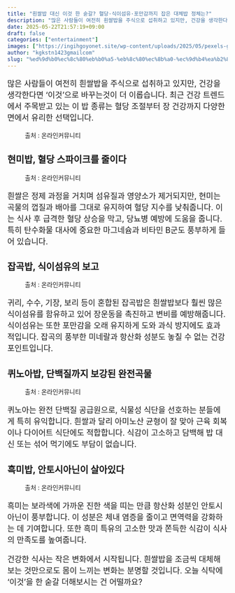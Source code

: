 ```yaml
---
title: "흰쌀밥 대신 이것 한 숟갈? 혈당·식이섬유·포만감까지 잡은 대체밥 정체는?"
description: "많은 사람들이 여전히 흰쌀밥을 주식으로 섭취하고 있지만, 건강을 생각한다면 ‘이것’으로 바꾸는것이 더 이롭습니다. 최근 건강 트렌드에서 주목받고 있는 이 밥 종류는 혈당 조절부터 장 건강까지 다양한 면에서 유리한 선택입니다."
date: 2025-05-22T21:57:19+09:00
draft: false
categories: ["entertainment"]
images: ["https://ingihgoyonet.site/wp-content/uploads/2025/05/pexels-gu-ko-2150570603-32027932-1024x826.jpg", "https://ingihgoyonet.site/wp-content/uploads/2025/05/pexels-zig-fotografia-102048118-9700896-1024x683.jpg", "https://ingihgoyonet.site/wp-content/uploads/2025/05/pexels-cottonbro-3737694-1-1024x683.jpg", "https://ingihgoyonet.site/wp-content/uploads/2025/05/pexels-spotwizardlee-35777904-9396031-1-1024x819.jpg", "https://ingihgoyonet.site/wp-content/uploads/2025/05/pexels-vinvivu-2201725-30822029-1-1024x576.jpg"]
author: "kgkstn1423gmailcom"
slug: "%ed%9d%b0%ec%8c%80%eb%b0%a5-%eb%8c%80%ec%8b%a0-%ec%9d%b4%ea%b2%83-%ed%95%9c-%ec%88%9f%ea%b0%88-%ed%98%88%eb%8b%b9%c2%b7%ec%8b%9d%ec%9d%b4%ec%84%ac%ec%9c%a0%c2%b7%ed%8f%ac%eb%a7%8c%ea%b0%90%ea%b9%8c"
---
```


<p style="font-size:18px">많은 사람들이 여전히 흰쌀밥을 주식으로 섭취하고 있지만, 건강을 생각한다면 ‘이것’으로 바꾸는것이 더 이롭습니다. 최근 건강 트렌드에서 주목받고 있는 이 밥 종류는 혈당 조절부터 장 건강까지 다양한 면에서 유리한 선택입니다.</p> <figure ><img src="https://ingihgoyonet.site/wp-content/uploads/2025/05/pexels-gu-ko-2150570603-32027932-1024x826.jpg" alt="" style="aspect-ratio:16/9;object-fit:cover"/><figcaption >출처 : 온라인커뮤니티</figcaption></figure> <h2 >현미밥, 혈당 스파이크를 줄이다</h2> <figure ><img src="https://ingihgoyonet.site/wp-content/uploads/2025/05/pexels-zig-fotografia-102048118-9700896-1024x683.jpg" alt="" style="aspect-ratio:16/9;object-fit:cover"/><figcaption >출처 : 온라인커뮤니티</figcaption></figure> <p style="font-size:18px">흰쌀은 정제 과정을 거치며 섬유질과 영양소가 제거되지만, 현미는 곡물의 껍질과 배아를 그대로 유지하여 혈당 지수를 낮춰줍니다. 이는 식사 후 급격한 혈당 상승을 막고, 당뇨병 예방에 도움을 줍니다. 특히 탄수화물 대사에 중요한 마그네슘과 비타민 B군도 풍부하게 들어 있습니다.</p> <h2 >잡곡밥, 식이섬유의 보고</h2> <figure ><img src="https://ingihgoyonet.site/wp-content/uploads/2025/05/pexels-cottonbro-3737694-1-1024x683.jpg" alt="" style="aspect-ratio:16/9;object-fit:cover"/><figcaption >출처 : 온라인커뮤니티</figcaption></figure> <p style="font-size:18px">귀리, 수수, 기장, 보리 등이 혼합된 잡곡밥은 흰쌀밥보다 훨씬 많은 식이섬유를 함유하고 있어 장운동을 촉진하고 변비를 예방해줍니다. 식이섬유는 또한 포만감을 오래 유지하게 도와 과식 방지에도 효과적입니다. 잡곡의 풍부한 미네랄과 항산화 성분도 놓칠 수 없는 건강 포인트입니다.</p> <h2 >퀴노아밥, 단백질까지 보강된 완전곡물</h2> <figure ><img src="https://ingihgoyonet.site/wp-content/uploads/2025/05/pexels-spotwizardlee-35777904-9396031-1-1024x819.jpg" alt="" style="aspect-ratio:16/9;object-fit:cover"/><figcaption >출처 : 온라인커뮤니티</figcaption></figure> <p style="font-size:18px">퀴노아는 완전 단백질 공급원으로, 식물성 식단을 선호하는 분들에게 특히 유익합니다. 흰쌀과 달리 아미노산 균형이 잘 맞아 근육 회복이나 다이어트 식단에도 적합합니다. 식감이 고소하고 담백해 밥 대신 또는 섞어 먹기에도 부담이 없습니다.</p> <h2 >흑미밥, 안토시아닌이 살아있다</h2> <figure ><img src="https://ingihgoyonet.site/wp-content/uploads/2025/05/pexels-vinvivu-2201725-30822029-1-1024x576.jpg" alt="" style="aspect-ratio:16/9;object-fit:cover"/><figcaption >출처 : 온라인커뮤니티</figcaption></figure> <p style="font-size:18px">흑미는 보라색에 가까운 진한 색을 띠는 만큼 항산화 성분인 안토시아닌이 풍부합니다. 이 성분은 체내 염증을 줄이고 면역력을 강화하는 데 기여합니다. 또한 흑미 특유의 고소한 맛과 쫀득한 식감이 식사의 만족도를 높여줍니다.</p> <p style="font-size:18px">건강한 식사는 작은 변화에서 시작됩니다. 흰쌀밥을 조금씩 대체해보는 것만으로도 몸이 느끼는 변화는 분명할 것입니다. 오늘 식탁에 ‘이것’을 한 숟갈 더해보시는 건 어떨까요?</p>
